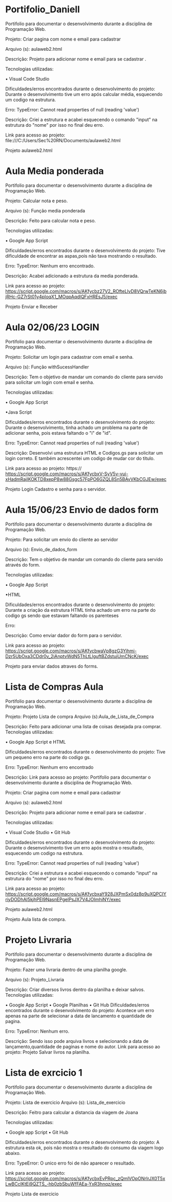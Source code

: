 # Portifolio_Daniell
Portifolio para documentar o desenvolvimento durante a disciplina de Programação Web.


Projeto: Criar pagina com nome e email para cadastrar

Arquivo (s): aulaweb2.html


Descrição: Projeto para adicionar nome e email para se cadastrar .

Tecnologias utilizadas:

• Visual Code Studio

Dificuldades/erros encontrados durante o desenvolvimento do projeto: Durante o desenvolvimento tive um erro após calcular média, esquecendo um codigo na estrutura.

Erro: TypeError: Cannot read properties of null (reading 'value')

Descrição: Criei a estrutura e acabei esquecendo o comando "input" na estrutura do "nome" por isso no final deu erro.

Link para acesso ao projeto: file:///C:/Users/Sec%20RN/Documents/aulaweb2.html

Projeto aulaweb2.html




# Aula Media ponderada

Portifolio para documentar o desenvolvimento durante a disciplina de Programação Web.

Projeto: Calcular nota e peso.

Arquivo (s): Função media ponderada

Descrição: Feito para calcular nota e peso.

Tecnologias utilizadas:

• Google App Script

Dificuldades/erros encontrados durante o desenvolvimento do projeto: Tive dificuldade de encontrar as aspas,pois não tava mostrando o resultado.

Erro: TypeError: Nenhum erro encontrado.

Descrição: Acabei adicionado a estrutura da media ponderada.

Link para acesso ao projeto: https://script.google.com/macros/s/AKfycbz27V2_ROfteLlvD8VQrwTeKN6jbjRHc-GZ7rSt01y4pIoqX1_MOqpAqdlQFxHREsJ5/exec

Projeto Enviar e Receber  



# Aula 02/06/23 LOGIN


Portifolio para documentar o desenvolvimento durante a disciplina de Programação Web.

Projeto: Solicitar um login para cadastrar com email e senha.

Arquivo (s): Função withSucessHandler

Descrição: Tem o objetivo de mandar um comando do cliente para servido para solicitar um login com email e senha.

Tecnologias utilizadas:

• Google App Script

•Java Script

Dificuldades/erros encontrados durante o desenvolvimento do projeto: Durante o desenvolvimento, tinha achado um problema na parte de adicionar senha, pois estava faltando o "i" de "id".

Erro: TypeError: Cannot read properties of null (reading 'value')

Descrição: Desenvolvi uma estrutura HTML e Codigos.gs para solicitar um login correto. E também acrescentei um codigo de mudar cor do titulo.

Link para acesso ao projeto: https:// https://script.google.com/macros/s/AKfycbxV-SyV5v-vui-xHadmRajIKOKTD8xepP8w88Gsgc57FpPO6GZQL8Sn5BAvVKbCGJEw/exec

Projeto Login Cadastro e senha para o servidor.

# Aula 15/06/23 Envio de dados form

Portifolio para documentar o desenvolvimento durante a disciplina de Programação Web.

Projeto: Para solicitar um envio do cliente ao servidor 

Arquivo (s): Envio_de_dados_form

Descrição: Tem o objetivo de mandar um comando do cliente para servido através do form.

Tecnologias utilizadas:

• Google App Script

•HTML

Dificuldades/erros encontrados durante o desenvolvimento do projeto: Durante a criação da estrutura HTML tinha achado um erro na parte do codigo gs sendo que estavam faltando os parenteses

Erro:

Descrição: Como enviar dador do form para o servidor.

Link para acesso ao projeto: https://script.google.com/macros/s/AKfycbwaVp8gzG3Yihmi-Dzr5UbOxa3CDdr0v_2iAnptvWdN5ThLtLlguftBZdstujUmCNcK/exec

Projeto para enviar dados atraves do forms.



# Lista de Compras Aula

Portifolio para documentar o desenvolvimento durante a disciplina de Programação Web.


Projeto: Projeto Lista de compra 
Arquivo (s):Aula_de_Lista_de_Compra


Descrição: Feito para adicionar uma lista de coisas desejada pra comprar. 
Tecnologias utilizadas:

• Google App Script e HTML


Dificuldades/erros encontrados durante o desenvolvimento do projeto: Tive um pequeno erro na parte do codigo gs.

Erro: TypeError: Nenhum erro encontrado

Descrição: 
Link para acesso ao projeto: Portifolio para documentar o desenvolvimento durante a disciplina de Programação Web.


Projeto: Criar pagina com nome e email para cadastrar

Arquivo (s): aulaweb2.html


Descrição: Projeto para adicionar nome e email para se cadastrar .

Tecnologias utilizadas:

• Visual Code Studio
• Git Hub

Dificuldades/erros encontrados durante o desenvolvimento do projeto: Durante o desenvolvimento tive um erro após mostra o resultado, esquecendo um codigo na estrutura.

Erro: TypeError: Cannot read properties of null (reading 'value')

Descrição: Criei a estrutura e acabei esquecendo o comando "input" na estrutura do "nome" por isso no final deu erro.

Link para acesso ao projeto: https://script.google.com/macros/s/AKfycbxaY928JXPmSx0dz8p9uXQPCIYriyDODhAI5kjhPEl9NasnEPgelPsJX7V4JOImhiNY/exec

Projeto aulaweb2.html


Projeto Aula lista de compra.

# Projeto Livraria

Portifolio para documentar o desenvolvimento durante a disciplina de Programação Web.


Projeto: Fazer uma livraria dentro de uma planilha google. 

Arquivo (s): Projeto_Livraria 


Descrição: Criar diversos livros dentro da planilha e deixar salvos.
Tecnologias utilizadas:

• Google App Script
• Google Planilhas
• Git Hub
Dificuldades/erros encontrados durante o desenvolvimento do projeto: Acontece um erro apenas na parte de selecionar a data de lancamento e quantidade de pagina.  

Erro: TypeError: Nenhum erro.

Descrição: Sendo isso pode arquiva livros e selecionando a data de lançamento,quantidade de paginas e nome do autor. 
Link para acesso ao projeto: Projeto Salvar livros na planilha.


# Lista de exrcicio 1
Portifolio para documentar o desenvolvimento durante a disciplina de Programação Web.


Projeto: Lista de exercicio
Arquivo (s): Lista_de_exercicio

Descrição: Feitro para calcular a distancia da viagem de Joana

Tecnologias utilizadas:

• Google app Script
• Git Hub

Dificuldades/erros encontrados durante o desenvolvimento do projeto: A estrutura esta ok, pois não mostra o resultado do consumo da viagem logo abaixo.

Erro: TypeError: O unico erro foi de não aparecer o resultado.

Link para acesso ao projeto: https://script.google.com/macros/s/AKfycbxEvPRpc_zQmlVOpONrlrJX0T5xLwBCcIKtEi9QZTS_-hb0zbSbuWfFAEa-YxR3hnqz/exec

Projeto Lista de exercicio


